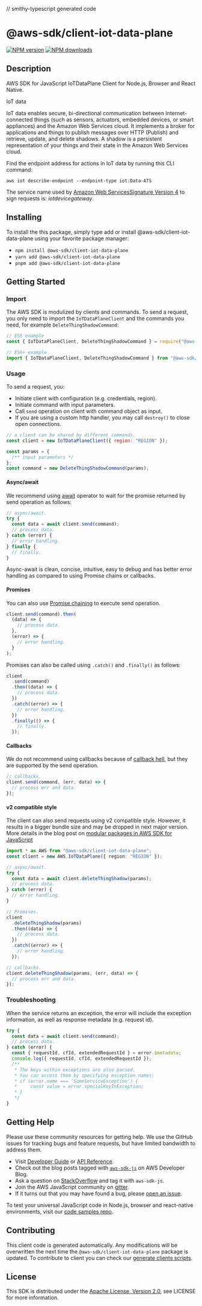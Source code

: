 // smithy-typescript generated code

# @aws-sdk/client-iot-data-plane

[![NPM version](https://img.shields.io/npm/v/@aws-sdk/client-iot-data-plane/latest.svg)](https://www.npmjs.com/package/@aws-sdk/client-iot-data-plane)
[![NPM downloads](https://img.shields.io/npm/dm/@aws-sdk/client-iot-data-plane.svg)](https://www.npmjs.com/package/@aws-sdk/client-iot-data-plane)

## Description

AWS SDK for JavaScript IoTDataPlane Client for Node.js, Browser and React Native.

<fullname>IoT data</fullname>

<p>IoT data enables secure, bi-directional communication between Internet-connected things (such as sensors,
actuators, embedded devices, or smart appliances) and the Amazon Web Services cloud. It implements a broker for applications and
things to publish messages over HTTP (Publish) and retrieve, update, and delete shadows. A shadow is a
persistent representation of your things and their state in the Amazon Web Services cloud.</p>
<p>Find the endpoint address for actions in IoT data by running this CLI command:</p>
<p>
<code>aws iot describe-endpoint --endpoint-type iot:Data-ATS</code>
</p>
<p>The service name used by <a href="https://docs.aws.amazon.com/general/latest/gr/signature-version-4.html">Amazon Web ServicesSignature Version 4</a>
to sign requests is: <i>iotdevicegateway</i>.</p>

## Installing

To install the this package, simply type add or install @aws-sdk/client-iot-data-plane
using your favorite package manager:

- `npm install @aws-sdk/client-iot-data-plane`
- `yarn add @aws-sdk/client-iot-data-plane`
- `pnpm add @aws-sdk/client-iot-data-plane`

## Getting Started

### Import

The AWS SDK is modulized by clients and commands.
To send a request, you only need to import the `IoTDataPlaneClient` and
the commands you need, for example `DeleteThingShadowCommand`:

```js
// ES5 example
const { IoTDataPlaneClient, DeleteThingShadowCommand } = require("@aws-sdk/client-iot-data-plane");
```

```ts
// ES6+ example
import { IoTDataPlaneClient, DeleteThingShadowCommand } from "@aws-sdk/client-iot-data-plane";
```

### Usage

To send a request, you:

- Initiate client with configuration (e.g. credentials, region).
- Initiate command with input parameters.
- Call `send` operation on client with command object as input.
- If you are using a custom http handler, you may call `destroy()` to close open connections.

```js
// a client can be shared by different commands.
const client = new IoTDataPlaneClient({ region: "REGION" });

const params = {
  /** input parameters */
};
const command = new DeleteThingShadowCommand(params);
```

#### Async/await

We recommend using [await](https://developer.mozilla.org/en-US/docs/Web/JavaScript/Reference/Operators/await)
operator to wait for the promise returned by send operation as follows:

```js
// async/await.
try {
  const data = await client.send(command);
  // process data.
} catch (error) {
  // error handling.
} finally {
  // finally.
}
```

Async-await is clean, concise, intuitive, easy to debug and has better error handling
as compared to using Promise chains or callbacks.

#### Promises

You can also use [Promise chaining](https://developer.mozilla.org/en-US/docs/Web/JavaScript/Guide/Using_promises#chaining)
to execute send operation.

```js
client.send(command).then(
  (data) => {
    // process data.
  },
  (error) => {
    // error handling.
  }
);
```

Promises can also be called using `.catch()` and `.finally()` as follows:

```js
client
  .send(command)
  .then((data) => {
    // process data.
  })
  .catch((error) => {
    // error handling.
  })
  .finally(() => {
    // finally.
  });
```

#### Callbacks

We do not recommend using callbacks because of [callback hell](http://callbackhell.com/),
but they are supported by the send operation.

```js
// callbacks.
client.send(command, (err, data) => {
  // process err and data.
});
```

#### v2 compatible style

The client can also send requests using v2 compatible style.
However, it results in a bigger bundle size and may be dropped in next major version. More details in the blog post
on [modular packages in AWS SDK for JavaScript](https://aws.amazon.com/blogs/developer/modular-packages-in-aws-sdk-for-javascript/)

```ts
import * as AWS from "@aws-sdk/client-iot-data-plane";
const client = new AWS.IoTDataPlane({ region: "REGION" });

// async/await.
try {
  const data = await client.deleteThingShadow(params);
  // process data.
} catch (error) {
  // error handling.
}

// Promises.
client
  .deleteThingShadow(params)
  .then((data) => {
    // process data.
  })
  .catch((error) => {
    // error handling.
  });

// callbacks.
client.deleteThingShadow(params, (err, data) => {
  // process err and data.
});
```

### Troubleshooting

When the service returns an exception, the error will include the exception information,
as well as response metadata (e.g. request id).

```js
try {
  const data = await client.send(command);
  // process data.
} catch (error) {
  const { requestId, cfId, extendedRequestId } = error.$metadata;
  console.log({ requestId, cfId, extendedRequestId });
  /**
   * The keys within exceptions are also parsed.
   * You can access them by specifying exception names:
   * if (error.name === 'SomeServiceException') {
   *     const value = error.specialKeyInException;
   * }
   */
}
```

## Getting Help

Please use these community resources for getting help.
We use the GitHub issues for tracking bugs and feature requests, but have limited bandwidth to address them.

- Visit [Developer Guide](https://docs.aws.amazon.com/sdk-for-javascript/v3/developer-guide/welcome.html)
  or [API Reference](https://docs.aws.amazon.com/AWSJavaScriptSDK/v3/latest/index.html).
- Check out the blog posts tagged with [`aws-sdk-js`](https://aws.amazon.com/blogs/developer/tag/aws-sdk-js/)
  on AWS Developer Blog.
- Ask a question on [StackOverflow](https://stackoverflow.com/questions/tagged/aws-sdk-js) and tag it with `aws-sdk-js`.
- Join the AWS JavaScript community on [gitter](https://gitter.im/aws/aws-sdk-js-v3).
- If it turns out that you may have found a bug, please [open an issue](https://github.com/aws/aws-sdk-js-v3/issues/new/choose).

To test your universal JavaScript code in Node.js, browser and react-native environments,
visit our [code samples repo](https://github.com/aws-samples/aws-sdk-js-tests).

## Contributing

This client code is generated automatically. Any modifications will be overwritten the next time the `@aws-sdk/client-iot-data-plane` package is updated.
To contribute to client you can check our [generate clients scripts](https://github.com/aws/aws-sdk-js-v3/tree/main/scripts/generate-clients).

## License

This SDK is distributed under the
[Apache License, Version 2.0](http://www.apache.org/licenses/LICENSE-2.0),
see LICENSE for more information.

